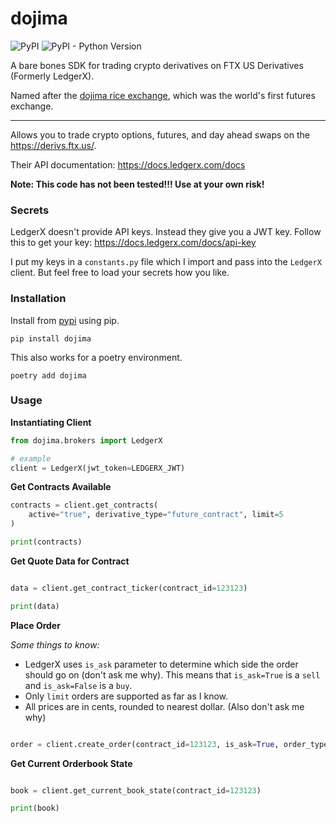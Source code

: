 # dojima

![[PyPI](https://img.shields.io/pypi/v/dojima?color=red)](https://pypi.org/project/dojima/)
![[PyPI - Python Version](https://img.shields.io/pypi/pyversions/dojima?color=red)](https://pypi.org/project/dojima/)

A bare bones SDK for trading crypto derivatives on FTX US Derivatives (Formerly LedgerX).

Named after the [dojima rice exchange](https://en.wikipedia.org/wiki/D%C5%8Djima_Rice_Exchange), which was the world's first futures exchange.

-----

Allows you to trade crypto options, futures, and day ahead swaps on the https://derivs.ftx.us/.

Their API documentation: https://docs.ledgerx.com/docs

**Note: This code has not been tested!!! Use at your own risk!**

### Secrets

LedgerX doesn't provide API keys. Instead they give you a JWT key.
Follow this to get your key: https://docs.ledgerx.com/docs/api-key

I put my keys in a `constants.py` file which I import and pass into the `LedgerX` client.
But feel free to load your secrets how you like.

### Installation

Install from [pypi](https://pypi.org/project/dojima/) using pip.

```
pip install dojima
```

This also works for a poetry environment.

```
poetry add dojima
```

### Usage

**Instantiating Client**
```python
from dojima.brokers import LedgerX

# example
client = LedgerX(jwt_token=LEDGERX_JWT)
```

**Get Contracts Available**

```python
contracts = client.get_contracts(
    active="true", derivative_type="future_contract", limit=5
)

print(contracts)

```

**Get Quote Data for Contract**

```python

data = client.get_contract_ticker(contract_id=123123)

print(data)
```

**Place Order**

*Some things to know:*
* LedgerX uses `is_ask` parameter to determine which side the order should go on (don't ask me why). This means that `is_ask=True` is a `sell` and `is_ask=False` is a `buy`. 
* Only `limit` orders are supported as far as I know.
* All prices are in cents, rounded to nearest dollar. (Also don't ask me why)

```python

order = client.create_order(contract_id=123123, is_ask=True, order_type='limit`, size=1, price=12300)

```

**Get Current Orderbook State**

```python

book = client.get_current_book_state(contract_id=123123)

print(book)

```


